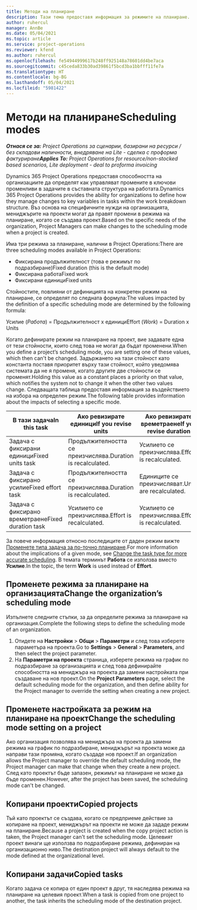 ```yaml
---
title: Методи на планиране
description: Тази тема предоставя информация за режимите на планиране.
author: ruhercul
manager: AnnBe
ms.date: 05/04/2021
ms.topic: article
ms.service: project-operations
ms.reviewer: kfend
ms.author: ruhercul
ms.openlocfilehash: fe54944999617b248ff925148a78601dd4be7aca
ms.sourcegitcommit: c45ceda833b30ad39861f5bcd3ba1bbfff11fe7a
ms.translationtype: HT
ms.contentlocale: bg-BG
ms.lasthandoff: 05/04/2021
ms.locfileid: "5981422"
---
```

# <a name="scheduling-modes"></a><span data-ttu-id="57fcf-103">Методи на планиране</span><span class="sxs-lookup"><span data-stu-id="57fcf-103">Scheduling modes</span></span>

<span data-ttu-id="57fcf-104">_**Отнася се за:** Project Operations за сценарии, базирани на ресурси / без складови наличности, внедряване на Lite - сделка с проформа фактуриране_</span><span class="sxs-lookup"><span data-stu-id="57fcf-104">_**Applies To:** Project Operations for resource/non-stocked based scenarios, Lite deployment - deal to proforma invoicing_</span></span>


<span data-ttu-id="57fcf-105">Dynamics 365 Project Operations предоставя способността на организациите да определят как управляват промените в ключови променливи в задачите в съставната структура на работата.</span><span class="sxs-lookup"><span data-stu-id="57fcf-105">Dynamics 365 Project Operations provides the ability for organizations to define how they manage changes to key variables in tasks within the work breakdown structure.</span></span> <span data-ttu-id="57fcf-106">Въз основа на специфичните нужди на организацията, мениджърите на проекти могат да правят промени в режима на планиране, когато се създава проект.</span><span class="sxs-lookup"><span data-stu-id="57fcf-106">Based on the specific needs of the organization, Project Managers can make changes to the scheduling mode when a project is created.</span></span>

<span data-ttu-id="57fcf-107">Има три режима за планиране, налични в Project Operations:</span><span class="sxs-lookup"><span data-stu-id="57fcf-107">There are three scheduling modes available in Project Operations:</span></span>

  - <span data-ttu-id="57fcf-108">Фиксирана продължителност (това е режимът по подразбиране)</span><span class="sxs-lookup"><span data-stu-id="57fcf-108">Fixed duration (this is the default mode)</span></span>
  - <span data-ttu-id="57fcf-109">Фиксирана работа</span><span class="sxs-lookup"><span data-stu-id="57fcf-109">Fixed work</span></span>
  - <span data-ttu-id="57fcf-110">Фиксирани единици</span><span class="sxs-lookup"><span data-stu-id="57fcf-110">Fixed units</span></span>

<span data-ttu-id="57fcf-111">Стойностите, повлияни от дефиницията на конкретен режим на планиране, се определят по следната формула:</span><span class="sxs-lookup"><span data-stu-id="57fcf-111">The values impacted by the definition of a specific scheduling mode are determined by the following formula:</span></span>

  <span data-ttu-id="57fcf-112">Усилие (*Работа*) = Продължителност x единици</span><span class="sxs-lookup"><span data-stu-id="57fcf-112">Effort (*Work*) = Duration x Units</span></span>

<span data-ttu-id="57fcf-113">Когато дефинирате режим на планиране на проект, вие задавате една от тези стойности, които след това не могат да бъдат променени.</span><span class="sxs-lookup"><span data-stu-id="57fcf-113">When you define a project’s scheduling mode, you are setting one of these values, which then can't be changed.</span></span> <span data-ttu-id="57fcf-114">Задържането на тази стойност като константа поставя приоритет върху тази стойност, който уведомява системата да не я променя, когато другите две стойности се променят.</span><span class="sxs-lookup"><span data-stu-id="57fcf-114">Holding this value as a constant places a priority on that value, which notifies the system not to change it when the other two values change.</span></span> <span data-ttu-id="57fcf-115">Следващата таблица предоставя информация за въздействието на избора на определен режим.</span><span class="sxs-lookup"><span data-stu-id="57fcf-115">The following table provides information about the impacts of selecting a specific mode.</span></span>

| <span data-ttu-id="57fcf-116">**В тази задача**</span><span class="sxs-lookup"><span data-stu-id="57fcf-116">**In this task**</span></span>             | <span data-ttu-id="57fcf-117">**Ако ревизирате единици**</span><span class="sxs-lookup"><span data-stu-id="57fcf-117">**If you revise units**</span></span>   | <span data-ttu-id="57fcf-118">**Ако ревизирате времетраене**</span><span class="sxs-lookup"><span data-stu-id="57fcf-118">**If you revise duration**</span></span> | <span data-ttu-id="57fcf-119">**Ако ревизирате усилие**</span><span class="sxs-lookup"><span data-stu-id="57fcf-119">**If you revise effort**</span></span>  |
|----------------------|---------------------------|----------------------------|---------------------------|
| <span data-ttu-id="57fcf-120">Задача с фиксирани единици</span><span class="sxs-lookup"><span data-stu-id="57fcf-120">Fixed units task</span></span>     | <span data-ttu-id="57fcf-121">Продължителността се преизчислява.</span><span class="sxs-lookup"><span data-stu-id="57fcf-121">Duration is recalculated.</span></span> | <span data-ttu-id="57fcf-122">Усилието се преизчислява.</span><span class="sxs-lookup"><span data-stu-id="57fcf-122">Effort is recalculated.</span></span>    | <span data-ttu-id="57fcf-123">Продължителността се преизчислява.</span><span class="sxs-lookup"><span data-stu-id="57fcf-123">Duration is recalculated.</span></span> |
| <span data-ttu-id="57fcf-124">Задача с фиксирано усилие</span><span class="sxs-lookup"><span data-stu-id="57fcf-124">Fixed effort task</span></span>    | <span data-ttu-id="57fcf-125">Продължителността се преизчислява.</span><span class="sxs-lookup"><span data-stu-id="57fcf-125">Duration is recalculated.</span></span> | <span data-ttu-id="57fcf-126">Единиците се преизчисляват.</span><span class="sxs-lookup"><span data-stu-id="57fcf-126">Units are recalculated.</span></span>    | <span data-ttu-id="57fcf-127">Продължителността се преизчислява.</span><span class="sxs-lookup"><span data-stu-id="57fcf-127">Duration is recalculated.</span></span> |
| <span data-ttu-id="57fcf-128">Задача с фиксирано времетраене</span><span class="sxs-lookup"><span data-stu-id="57fcf-128">Fixed duration task</span></span>  | <span data-ttu-id="57fcf-129">Усилието се преизчислява.</span><span class="sxs-lookup"><span data-stu-id="57fcf-129">Effort is recalculated.</span></span>   | <span data-ttu-id="57fcf-130">Усилието се преизчислява.</span><span class="sxs-lookup"><span data-stu-id="57fcf-130">Effort is recalculated.</span></span>    | <span data-ttu-id="57fcf-131">Единиците се преизчисляват.</span><span class="sxs-lookup"><span data-stu-id="57fcf-131">Units are recalculated.</span></span>   |

<span data-ttu-id="57fcf-132">За повече информация относно последиците от даден режим вижте [Променете типа задача за по-точно планиране](https://support.microsoft.com/en-us/office/change-the-task-type-for-more-accurate-scheduling-b0b969ad-45bc-4e9e-8967-435587548a72).</span><span class="sxs-lookup"><span data-stu-id="57fcf-132">For more information about the implications of a given mode, see [Change the task type for more accurate scheduling](https://support.microsoft.com/en-us/office/change-the-task-type-for-more-accurate-scheduling-b0b969ad-45bc-4e9e-8967-435587548a72).</span></span> <span data-ttu-id="57fcf-133">В темата терминът **Работа** се използва вместо **Усилие**.</span><span class="sxs-lookup"><span data-stu-id="57fcf-133">In the topic, the term **Work** is used instead of **Effort**.</span></span>

## <a name="change-the-organizations-scheduling-mode"></a><span data-ttu-id="57fcf-134">Променете режима за планиране на организацията</span><span class="sxs-lookup"><span data-stu-id="57fcf-134">Change the organization’s scheduling mode</span></span>

<span data-ttu-id="57fcf-135">Изпълнете следните стъпки, за да определите режима за планиране на организация.</span><span class="sxs-lookup"><span data-stu-id="57fcf-135">Complete the following steps to define the scheduling mode of an organization.</span></span>

1. <span data-ttu-id="57fcf-136">Отидете на **Настройки** \> **Общи** \> **Параметри** и след това изберете параметъра на проекта.</span><span class="sxs-lookup"><span data-stu-id="57fcf-136">Go to **Settings** \> **General** \> **Parameters**, and then select the project parameter.</span></span> 
2. <span data-ttu-id="57fcf-137">На **Параметри на проекта** страница, изберете режима на график по подразбиране за организацията и след това дефинирайте способността на мениджъра на проекта да замени настройката при създаване на нов проект.</span><span class="sxs-lookup"><span data-stu-id="57fcf-137">On the **Project Parameters** page, select the default scheduling mode for the organization, and then define ability for the Project manager to override the setting when creating a new project.</span></span>

## <a name="change-the-scheduling-mode-setting-on-a-project"></a><span data-ttu-id="57fcf-138">Променете настройката за режим на планиране на проект</span><span class="sxs-lookup"><span data-stu-id="57fcf-138">Change the scheduling mode setting on a project</span></span>

<span data-ttu-id="57fcf-139">Ако организация позволява на мениджъра на проекта да замени режима на график по подразбиране, мениджърът на проекта може да направи тази промяна, когато създаде нов проект.</span><span class="sxs-lookup"><span data-stu-id="57fcf-139">If an organization allows the Project manager to override the default scheduling mode, the Project manager can make that change when they create a new project.</span></span> <span data-ttu-id="57fcf-140">След като проектът бъде запазен, режимът на планиране не може да бъде променен.</span><span class="sxs-lookup"><span data-stu-id="57fcf-140">However, after the project has been saved, the scheduling mode can't be changed.</span></span>

## <a name="copied-projects"></a><span data-ttu-id="57fcf-141">Копирани проекти</span><span class="sxs-lookup"><span data-stu-id="57fcf-141">Copied projects</span></span>

<span data-ttu-id="57fcf-142">Тъй като проектът се създава, когато се предприеме действие за копиране на проект, мениджърът на проекти не може да зададе режим на планиране.</span><span class="sxs-lookup"><span data-stu-id="57fcf-142">Because a project is created when the copy project action is taken, the Project manager can't set the scheduling mode.</span></span> <span data-ttu-id="57fcf-143">Целевият проект винаги ще използва по подразбиране режима, дефиниран на организационно ниво.</span><span class="sxs-lookup"><span data-stu-id="57fcf-143">The destination project will always default to the mode defined at the organizational level.</span></span>

## <a name="copied-tasks"></a><span data-ttu-id="57fcf-144">Копирани задачи</span><span class="sxs-lookup"><span data-stu-id="57fcf-144">Copied tasks</span></span>

<span data-ttu-id="57fcf-145">Когато задача се копира от един проект в друг, тя наследява режима на планиране на целевия проект.</span><span class="sxs-lookup"><span data-stu-id="57fcf-145">When a task is copied from one project to another, the task inherits the scheduling mode of the destination project.</span></span>
